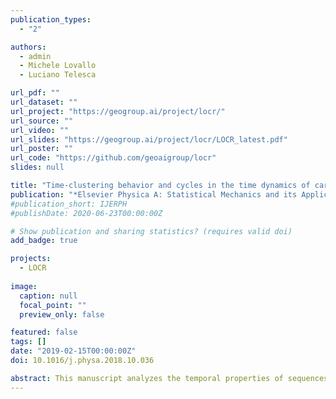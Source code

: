 ```yaml
---
publication_types:
  - "2"

authors:
  - admin
  - Michele Lovallo
  - Luciano Telesca

url_pdf: ""
url_dataset: ""
url_project: "https://geogroup.ai/project/locr/"
url_source: ""
url_video: ""
url_slides: "https://geogroup.ai/project/locr/LOCR_latest.pdf"
url_poster: ""
url_code: "https://github.com/geoaigroup/locr"
slides: null

title: "Time-clustering behavior and cycles in the time dynamics of car accident sequences in Lebanon"
publication: "*Elsevier Physica A: Statistical Mechanics and its Applications*"
#publication_short: IJERPH
#publishDate: 2020-06-23T00:00:00Z

# Show publication and sharing statistics? (requires valid doi)
add_badge: true

projects:
  - LOCR
  
image:
  caption: null
  focal_point: ""
  preview_only: false

featured: false
tags: []
date: "2019-02-15T00:00:00Z"
doi: 10.1016/j.physa.2018.10.036

abstract: This manuscript analyzes the temporal properties of sequences of car accidents in Lebanon from 2015 to 2018, using data from the Lebanese Road Accident Platform (LRAP). The Allan Factor that is a well suited methodology for investigating the time-clustering in point processes, revealed that the car accidents occurred over the whole Lebanese territory are characterized by a significant scaling behavior for timescales larger than about 2 weeks, with a clear cyclic component at 1 day. The analysis performed on car accident sequences in some specific areas of Lebanon revealed the presence of cycles varying from 1 day to 2 weeks as a function of the distance from Beirut, the capital city of Lebanon.
---
```

